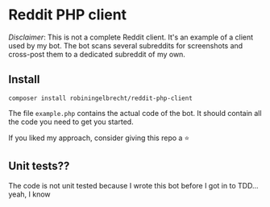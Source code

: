 # Reddit PHP client

*Disclaimer*: This is not a complete Reddit client. It's an example of a client used by my bot.
The bot scans several subreddits for screenshots and cross-post them to a dedicated subreddit of my own.

## Install

```
composer install robiningelbrecht/reddit-php-client
```

The file `example.php` contains the actual code of the bot. 
It should contain all the code you need to get you started.

If you liked my approach, consider giving this repo a :star: 

## Unit tests??

The code is not unit tested because I wrote this bot before I got in to TDD... 
yeah, I know



